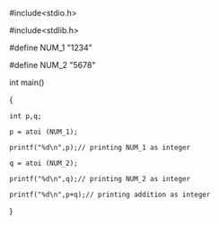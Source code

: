 
#include<stdio.h>

#include<stdlib.h>

#define NUM_1 "1234"

#define NUM_2 "5678"

int main()

{

    int p,q;
    
    p = atoi (NUM_1);
    
    printf("%d\n",p);// printing NUM_1 as integer
    
    q = atoi (NUM_2);
    
    printf("%d\n",q);// printing NUM_2 as integer
    
    printf("%d\n",p+q);// printing addition as integer
    
}

